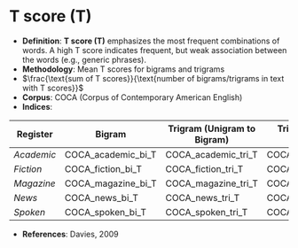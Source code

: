 # T score (T)
- **Definition**: **T score (T)** emphasizes the most frequent combinations of words. A high T score indicates frequent, but weak association between the words (e.g., generic phrases).
- **Methodology**: Mean T scores for bigrams and trigrams
- $\frac{\text{sum of T scores}}{\text{number of bigrams/trigrams in text with T scores}}$
- **Corpus**: COCA (Corpus of Contemporary American English)
- **Indices**:

| Register   | Bigram               | Trigram (Unigram to Bigram)  | Trigram (Bigram to Unigram)  |
| ---------- | -------------------- | ---------------------------- | ---------------------------- |
| *Academic* | COCA_academic_bi_T   | COCA_academic_tri_T          | COCA_academic_tri_2_T        |
| *Fiction*  | COCA_fiction_bi_T    | COCA_fiction_tri_T           | COCA_fiction_tri_2_T         |
| *Magazine* | COCA_magazine_bi_T   | COCA_magazine_tri_T          | COCA_magazine_tri_2_T        |
| *News*     | COCA_news_bi_T       | COCA_news_tri_T              | COCA_news_tri_2_T            |
| *Spoken*   | COCA_spoken_bi_T     | COCA_spoken_tri_T            | COCA_spoken_tri_2_T          |
- **References**: Davies, 2009